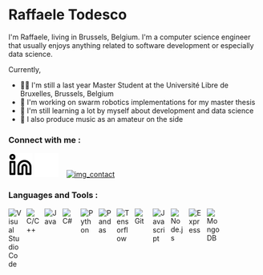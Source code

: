 # Raffaele Todesco

I'm Raffaele, living in Brussels, Belgium. I'm a computer science engineer that usually enjoys anything related to software development or especially data science.

Currently,

- 🧑‍🎓 I'm still a last year Master Student at the Université Libre de Bruxelles, Brussels, Belgium
- 🤖 I'm working on swarm robotics implementations for my master thesis
- 🌱 I'm still learning a lot by myself about development and data science
- 🎹 I also produce music as an amateur on the side

### Connect with me :

[![img_contact](https://github.com/MikeCodeur/MikeCodeur/blob/main/img/linkedin-light.svg)](https://www.linkedin.com/in/raffaele-todesco/#gh-light-mode-only)
[![img_contact](https://github.com/MikeCodeur/MikeCodeur/blob/main/img/linkedin-dark.svg)](https://www.linkedin.com/in/raffaele-todesco/#gh-dark-mode-only)
&nbsp;&nbsp;
[![img_contact](https://i.imgur.com/uBVEl3h.png)](mailto:raffaele.b.todesco@gmail.com)

### Languages and Tools :

<img align="left" alt="Visual Studio Code" width="26px" src="https://cdn.jsdelivr.net/gh/devicons/devicon/icons/vscode/vscode-original.svg" style="padding-right:10px;" />
<img align="left" alt="C/C++" width="26px" src="https://cdn.jsdelivr.net/gh/devicons/devicon/icons/cplusplus/cplusplus-original.svg" style="padding-right:10px;" />
<img align="left" alt="Java" width="26px" src="https://cdn.jsdelivr.net/gh/devicons/devicon/icons/java/java-original.svg" style="padding-right:10px;" />
<img align="left" alt="C#" width="26px" src="https://cdn.jsdelivr.net/gh/devicons/devicon/icons/csharp/csharp-original.svg" style="padding-right:10px;" />
<img align="left" alt="Python" width="26px" src="https://cdn.jsdelivr.net/gh/devicons/devicon/icons/python/python-original.svg" style="padding-right:10px;" />
<img align="left" alt="Pandas" width="26px" src="https://cdn.jsdelivr.net/gh/devicons/devicon/icons/pandas/pandas-original.svg" style="padding-right:10px;" />
<img align="left" alt="Tensorflow" width="26px" src="https://cdn.jsdelivr.net/gh/devicons/devicon/icons/tensorflow/tensorflow-original.svg" style="padding-right:10px;" />
<img align="left" alt="Git" width="26px" src="https://cdn.jsdelivr.net/gh/devicons/devicon/icons/git/git-original.svg" style="padding-right:10px;" />
<img align="left" alt="Javascript" width="26px" src="https://cdn.jsdelivr.net/gh/devicons/devicon/icons/javascript/javascript-original.svg" style="padding-right:10px;" />
<img align="left" alt="Node.js" width="26px" src="https://cdn.jsdelivr.net/gh/devicons/devicon/icons/nodejs/nodejs-original.svg" style="padding-right:10px;" />
<img align="left" alt="Express" width="26px" src="https://cdn.jsdelivr.net/gh/devicons/devicon/icons/express/express-original.svg" style="padding-right:10px;" />
<img align="left" alt="MongoDB" width="26px" src="https://cdn.jsdelivr.net/gh/devicons/devicon/icons/mongodb/mongodb-original.svg" style="padding-right:10px;" />
